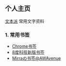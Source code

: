 ## 个人主页

[文本派](https://txtpad.cn/99998888)     常用文字资料


### 1. 常用书签


* [Chrome书签](https://github.com/Discover623/Discover623.github.io/blob/main/WANG/bookmarks_2024_2_19.html)
* [8度科技新版书签](https://github.com/Discover623/Discover623.github.io/blob/main/WANG/8%E5%BA%A6%E7%A7%91%E6%8A%80%E6%96%B0%E7%89%88%E4%B9%A6%E7%AD%BE.md)
* [Mirraの书签@AWAvenue](https://github.com/Discover623/Discover623.github.io/blob/main/WANG/Mirra%E3%81%AE%E4%B9%A6%E7%AD%BE%40AWAvenue.md)
